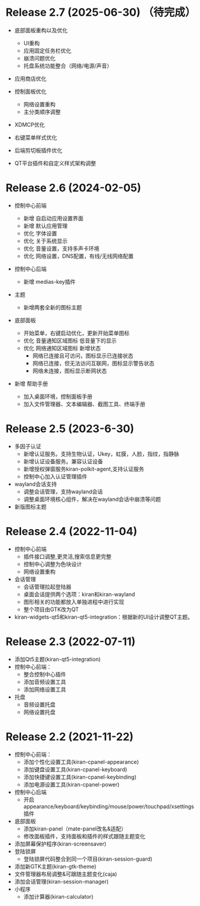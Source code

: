 # Release 2.7 (2025-06-30) （待完成）

- 底部面板重构以及优化

  - UI重构
  - 应用固定任务栏优化
  - 崩溃问题优化
  - 托盘系统功能整合（网络/电源/声音）
- 应用商店优化
- 控制面板优化

  - 网络设置重构
  - 主分类顺序调整
- XDMCP优化
- 右键菜单样式优化
- 后端剪切板插件优化
- QT平台插件和自定义样式架构调整

# Release 2.6 (2024-02-05)

- 控制中心前端

  - 新增 自启动应用设置界面
  - 新增 默认应用管理
  - 优化 字体设置
  - 优化 关于系统显示
  - 优化 音量设置，支持多声卡环境
  - 优化 网络设置，DNS配置，有线/无线网络配置
- 控制中心后端

  - 新增 medias-key插件
- 主题

  - 新增两套全新的图标主题
- 底部面板

  - 开始菜单，右键启动优化，更新开始菜单图标
  - 优化 音量通知区域图标 低音量下的显示
  - 优化 网络通知区域图标 新增状态
    - 网络已连接且可访问，图标显示已连接状态
    - 网络已连接，但无法访问互联网，图标显示警告状态
    - 网络未连接，图标显示断网状态
- 新增 帮助手册

  - 加入桌面环境，控制面板手册
  - 加入文件管理器、文本编辑器、截图工具、终端手册

# Release 2.5 (2023-6-30)

- 多因子认证
  - 新增认证服务。支持生物认证，Ukey，虹膜，人脸，指纹，指静脉
  - 新增认证设备服务。兼容认证设备
  - 新增授权弹窗服务kiran-polkit-agent,支持认证服务
  - 控制中心加入认证管理插件
- wayland会话支持
  - 调整会话管理，支持wayland会话
  - 调整桌面环境核心组件，解决在wayland会话中崩溃等问题
- 新版图标主题

# Release 2.4 (2022-11-04)

- 控制中心前端
  - 插件接口调整,更灵活,搜索信息更完整
  - 控制中心调整为色块设计
  - 网络设置重构
- 会话管理
  - 会话管理拉起登陆器
  - 桌面会话提供两个选项：kiran和kiran-wayland
  - 图形相关的功能都放入单独进程中进行实现
  - 整个项目由GTK改为QT
- kiran-widgets-qt5和kiran-qt5-integration：根据新的UI设计调整QT主题。

# Release 2.3 (2022-07-11)

- 添加Qt5主题(kiran-qt5-integration)
- 控制中心前端：
  - 整合控制中心插件
  - 添加音频设置工具
  - 添加网络设置工具
- 托盘
  - 音频设置托盘
  - 网络设置托盘

# Release 2.2 (2021-11-22)

- 控制中心前端：
  - 添加个性化设置工具(kiran-cpanel-appearance)
  - 添加键盘设置工具(kiran-cpanel-keyboard)
  - 添加快捷键设置工具(kiran-cpanel-keybinding)
  - 添加电源设置工具(kiran-cpanel-power)
- 控制中心后端
  - 开启appearance/keyboard/keybinding/mouse/power/touchpad/xsettings插件
- 底部面板
  - 添加kiran-panel（mate-panel改名&适配）
  - 修改面板插件，支持面板和插件的样式跟随主题变化
- 添加屏幕保护程序(kiran-screensaver)
- 登陆锁屏
  - 登陆锁屏代码整合到同一个项目(kiran-session-guard)
- 添加新GTK主题(kiran-gtk-theme)
- 文件管理器布局调整&可跟随主题变化(caja)
- 添加会话管理(kiran-session-manager)
- 小程序
  - 添加计算器(kiran-calculator)
